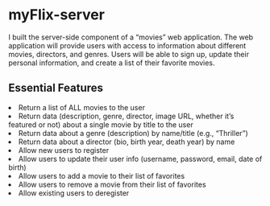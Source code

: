 # myFlix-server

<p>I built the server-side component of a “movies” web application. The web
application will provide users with access to information about different
movies, directors, and genres. Users will be able to sign up, update their
personal information, and create a list of their favorite movies.</p>

<h2>Essential Features</h2>

<li>Return a list of ALL movies to the user</li>
<li>Return data (description, genre, director, image URL, whether it’s featured or not) about a
single movie by title to the user</li>
<li>Return data about a genre (description) by name/title (e.g., “Thriller”)</li>
<li>Return data about a director (bio, birth year, death year) by name</li>
<li>Allow new users to register</li>
<li>Allow users to update their user info (username, password, email, date of birth)</li>
<li>Allow users to add a movie to their list of favorites</li>
<li>Allow users to remove a movie from their list of favorites</li>
<li>Allow existing users to deregister</li>
